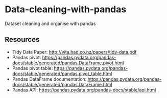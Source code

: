 # Data-cleaning-with-pandas
Dataset cleaning and organise with pandas 

## Resources

- Tidy Data Paper: http://vita.had.co.nz/papers/tidy-data.pdf
- Pandas pivot: https://pandas.pydata.org/pandas-docs/stable/generated/pandas.DataFrame.pivot.html
- Pandas pivot table: https://pandas.pydata.org/pandas-docs/stable/generated/pandas.pivot_table.html
- Pandas DataFrame documentation: https://pandas.pydata.org/pandas-docs/stable/generated/pandas.DataFrame.html
- Pandas API: https://pandas.pydata.org/pandas-docs/stable/api.html
